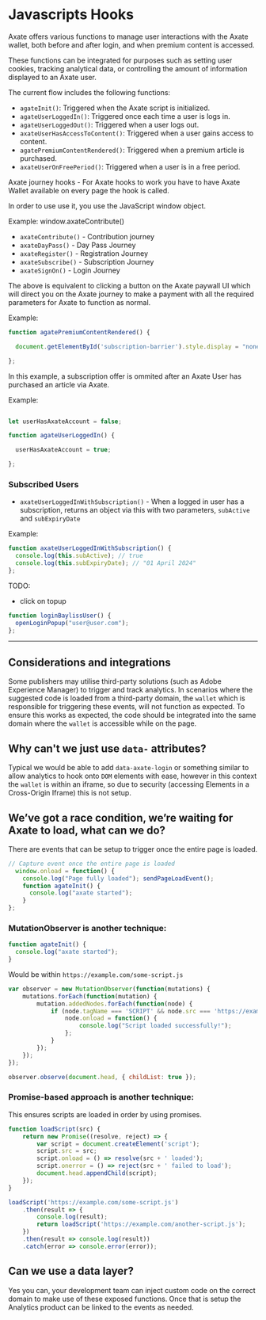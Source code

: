 # Javascripts Hooks

Axate offers various functions to manage user interactions with the Axate wallet, both before and after login, and when premium content is accessed.

These functions can be integrated for purposes such as setting user cookies, tracking analytical data, or controlling the amount of information displayed to an Axate user.

The current flow includes the following functions:

* `agateInit()`: Triggered when the Axate script is initialized.
* `agateUserLoggedIn()`: Triggered once each time a user is logs in.
* `agateUserLoggedOut()`: Triggered when a user logs out.
* `axateUserHasAccessToContent()`: Triggered when a user gains access to content.
* `agatePremiumContentRendered()`: Triggered when a premium article is purchased.
* `axateUserOnFreePeriod()`: Triggered when a user is in a free period.

Axate journey hooks - For Axate hooks to work you have to have Axate Wallet available on every page the hook is called.

In order to use use it, you use the JavaScript window object.

Example: window.axateContribute()

* `axateContribute()` - Contribution journey
* `axateDayPass()` - Day Pass Journey
* `axateRegister()` - Registration Journey
* `axateSubscribe()` - Subscription Journey
* `axateSignOn()` - Login Journey

The above is equivalent to clicking a button on the Axate paywall UI which
will direct you on the Axate journey to make a payment with all the required parameters for Axate to function as normal. 

Example: 

```js
function agatePremiumContentRendered() {

  document.getElementById('subscription-barrier').style.display = "none";

};
```
In this example, a subscription offer is ommited after an Axate User has purchased an article via Axate.

Example: 

```js

let userHasAxateAccount = false;

function agateUserLoggedIn() {

  userHasAxateAccount = true;

};
```


### Subscribed Users

* `axateUserLoggedInWithSubscription()` - When a logged in user has a subscription, returns an object via this with two parameters, `subActive` and `subExpiryDate`

Example: 

```js
function axateUserLoggedInWithSubscription() {
  console.log(this.subActive); // true
  console.log(this.subExpiryDate); // "01 April 2024"
};
```

TODO: 
 - click on topup




```js
function loginBaylissUser() {
  openLoginPopup("user@user.com");
};
```

---

## Considerations and integrations

Some publishers may utilise third-party solutions (such as Adobe Experience Manager) to trigger and track analytics. In scenarios where the suggested code is loaded from a third-party domain, the `wallet` which is responsible for triggering these events, will not function as expected. To ensure this works as expected, the code should be integrated into the same domain where the `wallet` is accessible while on the page.

## Why can't we just use `data-` attributes?

Typical we would be able to add `data-axate-login` or something similar to allow analytics to hook onto `DOM` elements with ease, however in this context the `wallet` is within an iframe, so due to security (accessing Elements in a Cross-Origin Iframe) this is not setup.

## We’ve got a race condition, we’re waiting for Axate to load, what can we do?

There are events that can be setup to trigger once the entire page is loaded.

```js
// Capture event once the entire page is loaded
  window.onload = function() {
    console.log("Page fully loaded"); sendPageLoadEvent();
    function agateInit() {
      console.log("axate started");
    }
};

```
### MutationObserver is another technique:

```js 
function agateInit() {
  console.log("axate started");
}
```

Would be within `https://example.com/some-script.js`
    
```js
var observer = new MutationObserver(function(mutations) {
    mutations.forEach(function(mutation) {
        mutation.addedNodes.forEach(function(node) {
            if (node.tagName === 'SCRIPT' && node.src === 'https://example.com/some-script.js') {
                node.onload = function() {
                    console.log("Script loaded successfully!");
                };
            }
        });
    });
});

observer.observe(document.head, { childList: true });
```

### Promise-based approach is another technique:
This ensures scripts are loaded in order by using promises.

```js
function loadScript(src) {
    return new Promise((resolve, reject) => {
        var script = document.createElement('script');
        script.src = src;
        script.onload = () => resolve(src + ' loaded');
        script.onerror = () => reject(src + ' failed to load');
        document.head.appendChild(script);
    });
}

loadScript('https://example.com/some-script.js')
    .then(result => {
        console.log(result);
        return loadScript('https://example.com/another-script.js');
    })
    .then(result => console.log(result))
    .catch(error => console.error(error));
```

## Can we use a data layer?

Yes you can, your development team can inject custom code on the correct domain to make use of these exposed functions.  Once that is setup the Analytics product can be linked to the events as needed.


